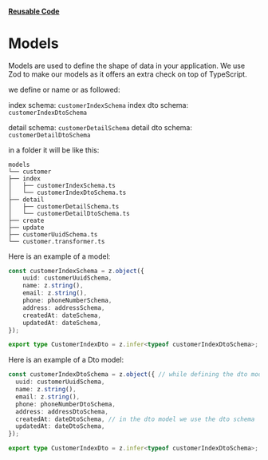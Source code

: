 #### [Reusable Code](/reusable-code.md)

# Models

Models are used to define the shape of data in your application. We use Zod to make our models as it offers an extra check on top of TypeScript.

we define or name or as followed:

index schema: `customerIndexSchema`
index dto schema: `customerIndexDtoSchema`

detail schema: `customerDetailSchema`
detail dto schema: `customerDetailDtoSchema`

in a folder it will be like this:

```
models
└── customer
├── index
│   ├── customerIndexSchema.ts
│   └── customerIndexDtoSchema.ts
├── detail
│   ├── customerDetailSchema.ts
│   └── customerDetailDtoSchema.ts
├── create
├── update
├── customerUuidSchema.ts
└── customer.transformer.ts
```


Here is an example of a model:

```typescript
const customerIndexSchema = z.object({
    uuid: customerUuidSchema,
    name: z.string(),
    email: z.string(),
    phone: phoneNumberSchema,
    address: addressSchema,
    createdAt: dateSchema,
    updatedAt: dateSchema, 
});

export type CustomerIndexDto = z.infer<typeof customerIndexDtoSchema>;
```

Here is an example of a Dto model:

```typescript
const customerIndexDtoSchema = z.object({ // while defining the dto model we use 'Schema'
  uuid: customerUuidSchema,
  name: z.string(),
  email: z.string(),
  phone: phoneNumberDtoSchema,
  address: addressDtoSchema,
  createdAt: dateDtoSchema, // in the dto model we use the dto schema
  updatedAt: dateDtoSchema,
});

export type CustomerIndexDto = z.infer<typeof customerIndexDtoSchema>;
```
